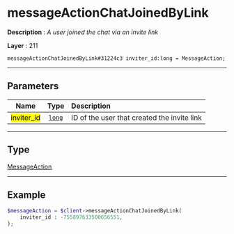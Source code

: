 # messageActionChatJoinedByLink

**Description** : *A user joined the chat via an invite link*

**Layer** : 211

```tl
messageActionChatJoinedByLink#31224c3 inviter_id:long = MessageAction;
```

---

## Parameters

| Name | Type | Description |
| :---: | :---: | :--- |
| <mark>inviter_id</mark> | [`long`](type/long) | ID of the user that created the invite link |

---

## Type

[MessageAction](type/MessageAction)

---

## Example

```php
$messageAction = $client->messageActionChatJoinedByLink(
	inviter_id : -755897633500656551,
);
```